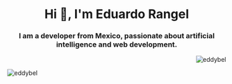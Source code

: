<h1 align="center">Hi 👋, I'm Eduardo Rangel</h1>
<h3 align="center">I am a developer from Mexico, passionate about artificial intelligence and web development.</h3>


<p>&nbsp;<img align="right" src="https://github-readme-stats.vercel.app/api?username=eddybel&show_icons=true&theme=dark&locale=en" alt="eddybel" /></p>


<p><img align="left" src="https://github-readme-streak-stats.herokuapp.com/?user=eddybel&" alt="eddybel" /></p>
